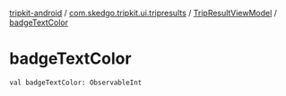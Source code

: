 [tripkit-android](../../index.md) / [com.skedgo.tripkit.ui.tripresults](../index.md) / [TripResultViewModel](index.md) / [badgeTextColor](./badge-text-color.md)

# badgeTextColor

`val badgeTextColor: ObservableInt`